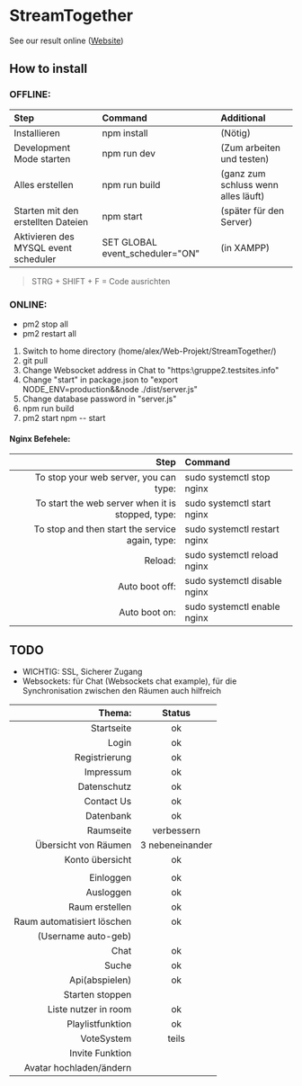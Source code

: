 # StreamTogether

See our result online ([Website](http://gruppe2.testsites.info/ "Our Website"))

## How to install

### OFFLINE:

| Step                                 | Command            | Additional                          |
| :----------------------------------- | :----------------- | :---------------------------------- |
| Installieren                         | npm install        | (Nötig)                             |
| Development Mode starten             | npm run dev	      |	(Zum arbeiten und testen)           |
| Alles erstellen                      | npm run build      | (ganz zum schluss wenn alles läuft) |
| Starten mit den erstellten Dateien   | npm start	        |	(später für den Server)             |
| Aktivieren des MYSQL event scheduler | SET GLOBAL event_scheduler="ON" | (in XAMPP)                          |
> STRG + SHIFT + F = Code ausrichten

 ### ONLINE:

* <optional> pm2 stop all
* <optional> pm2 restart all

1. Switch to home directory (home/alex/Web-Projekt/StreamTogether/)
2. git pull
3. Change Websocket address in Chat to "https:\\gruppe2.testsites.info\"
4. Change "start" in package.json to "export NODE_ENV=production&&node ./dist/server.js"
5. Change database password in "server.js"
6. npm run build 
7. pm2 start npm -- start



#### Nginx Befehele:

 | Step                                              | Command                     |
 | -------------------------------------------------:|:----------------------------|
 | To stop your web server, you can type:            | sudo systemctl stop nginx   |
 | To start the web server when it is stopped, type: | sudo systemctl start nginx  |
 | To stop and then start the service again, type:   | sudo systemctl restart nginx|
 | Reload:                                           | sudo systemctl reload nginx |
 | Auto boot off:                                    | sudo systemctl disable nginx|
 | Auto boot on:                                     | sudo systemctl enable nginx |

## TODO

* WICHTIG:    SSL, Sicherer Zugang
* Websockets: für Chat (Websockets chat example), für die Synchronisation zwischen den Räumen auch hilfreich

|Thema:                               | Status           |
| -----------------------------------:| :--------------: |
| Startseite                          | ok               |
| Login                               | ok               |
| Registrierung                       | ok               |
| Impressum                           | ok				 |
| Datenschutz                         | ok				 |
| Contact Us                          | ok  |
| Datenbank                           | ok               |
| Raumseite                           | verbessern       |
| Übersicht von Räumen                | 3 nebeneinander  |
| Konto übersicht                     | ok               |
|                                     |                  |
| Einloggen                           | ok               |
| Ausloggen                           | ok               |
| Raum erstellen                      | ok               |
| Raum automatisiert löschen          | ok        |
| (Username auto-geb)                 |                  |
| Chat                                | ok                 |
| Suche                               | ok               |
| Api(abspielen)                      | ok               |
| Starten stoppen                     |                  |
| Liste nutzer in room                | ok                 |
| Playlistfunktion                    | ok                 |
| VoteSystem                        | teils                 |
| Invite Funktion                     |                  |
| Avatar hochladen/ändern             |                  |
